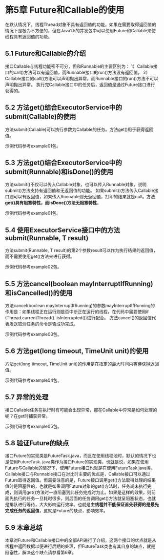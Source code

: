 # 第5章 Future和Callable的使用
在默认情况下，线程Thread对象不具有返回值的功能，如果在需要取得返回值的情况下是极为不方便的，但在Java1.5的并发包中可以使用Future和Callable来使线程具有返回值的功能。

## 5.1 Future和Callable的介绍

接口Callable与线程功能密不可分，但和Runnable的主要区别为：
1）Callable接口的call()方法可以有返回值，而Runnable接口的run()方法没有返回值。
2）Callable接口的call()方法可以声明抛出异常，而Runnable接口的run()方法不可以声明抛出异常。
执行完Callable接口中的任务后，返回值是通过Future接口进行获得的。

## 5.2 方法get()结合ExecutorService中的submit(Callable<T>)的使用

方法submit(Callable<T>)可以执行参数为Callable的任务。方法get()用于获得返回值。

示例代码参考example01包。

## 5.3 方法get()结合ExecutorService中的submit(Runnable)和isDone()的使用

方法submit()不仅可以传入Callable对象，也可以传入Runnable对象，说明submit()方法支持有返回值和无返回值的功能。
如果submit()方法传入Callable接口则可以有返回值，如果传入Runnable则无返回值，打印的结果就是null。方法**get()具有阻塞特性，而isDone()方法无阻塞特性**。

示例代码参考example01包。

## 5.4 使用ExecutorService接口中的方法submit(Runnable, T result)

方法submit(Runnable, T result)的第2个参数result可以作为执行结果的返回值，而不需要使用get()方法来进行获得。

示例代码参考example02包。

## 5.5 方法cancel(boolean mayInterruptIfRunning)和isCancelled()的使用

方法cancel(boolean mayInterruptIfRunning)的参数mayInterruptIfRunning的作用是：如果线程正在运行则是否中断正在运行的线程，在代码中需要使用if (Thread.currentThread(). isInterrupted())进行配合。
方法cancel()的返回值代表发送取消任务的命令是否成功完成。

示例代码参考example03包。

## 5.6 方法get(long timeout, TimeUnit unit)的使用

方法get(long timeout, TimeUnit unit)的作用是在指定的最大时间内等待获得返回值。

示例代码参考example04包。

## 5.7 异常的处理

接口Callable任务在执行时有可能会出现异常，那在Callable中异常是如何处理的呢？在get时捕获异常。

示例代码参考example05包。

## 5.8 验证Future的缺点

接口Future的实现类是FutureTask.java，而且在使用线程池时，默认的情况下也是使用FutureTask. java类作为接口Future的实现类，也就是说，如果在使用Future与Callable的情况下，使用Future接口也就是在使用FutureTask.java类。
Callable接口与Runnable接口在对比时主要的优点是，Callable接口可以通过Future取得返回值。但需要注意的是，Future接口调用get()方法取得处理的结果值时是阻塞性的，也就是如果调用Future对象的get()方法时，任务尚未执行完成，则调用get()方法时一直阻塞到此任务完成时为止。如果是这样的效果，则前面先执行的任务一旦耗时很多，则后面的任务调用get()方法就呈阻塞状态，也就是排队进行等待，大大影响运行效率。也就是**主线程并不能保证首先获得的是最先完成任务的返回值**，这就是Future的缺点，影响效率。

## 5.9 本章总结

本章对Future和Callable接口中的全部API进行了介绍，这两个接口的优点就是从线程中返回数据以便进行后期的处理，但FutureTask类也有其自身的缺点，就是阻塞性，解决这个缺点请参看第6章。
